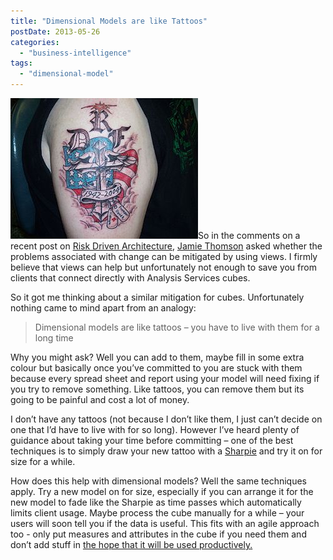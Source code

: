 ```yaml
---
title: "Dimensional Models are like Tattoos"
postDate: 2013-05-26
categories: 
  - "business-intelligence"
tags: 
  - "dimensional-model"
---
```


[![tattoo work by Keith Killingsworth](images/300px-Tattoos.jpg "tattoo work by Keith Killingsworth")](http://commons.wikipedia.org/wiki/File:Tattoos.jpg)So in the comments on a recent post on [Risk Driven Architecture](http://snape.me/2013/04/27/risk-driven-architecture/#comments), [Jamie Thomson](http://sqlblog.com/blogs/jamie_thomson/) asked whether the problems associated with change can be mitigated by using views. I firmly believe that views can help but unfortunately not enough to save you from clients that connect directly with Analysis Services cubes.

So it got me thinking about a similar mitigation for cubes. Unfortunately nothing came to mind apart from an analogy:

> Dimensional models are like tattoos – you have to live with them for a long time

Why you might ask? Well you can add to them, maybe fill in some extra colour but basically once you’ve committed to you are stuck with them because every spread sheet and report using your model will need fixing if you try to remove something. Like tattoos, you can remove them but its going to be painful and cost a lot of money.

I don’t have any tattoos (not because I don’t like them, I just can’t decide on one that I’d have to live with for so long). However I’ve heard plenty of guidance about taking your time before committing – one of the best techniques is to simply draw your new tattoo with a [Sharpie](http://www.sharpie.com/Pages/GlobalLanding.aspx) and try it on for size for a while.

How does this help with dimensional models? Well the same techniques apply. Try a new model on for size, especially if you can arrange it for the new model to fade like the Sharpie as time passes which automatically limits client usage. Maybe process the cube manually for a while – your users will soon tell you if the data is useful. This fits with an agile approach too - only put measures and attributes in the cube if you need them and don’t add stuff in [the hope that it will be used productively.](http://en.wikipedia.org/wiki/You_Ain't_Gonna_Need_It)
